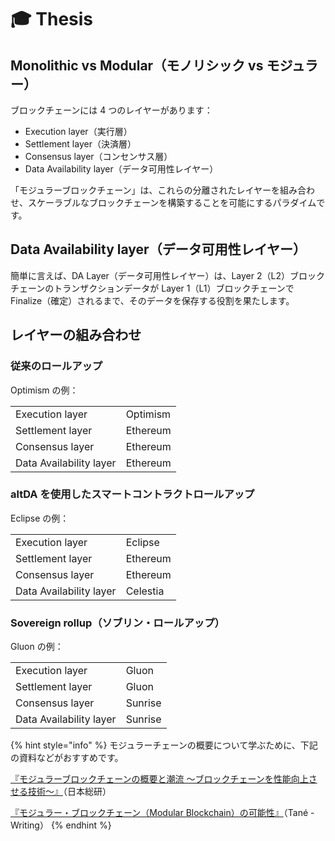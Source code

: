 # 🎓 Thesis

## Monolithic vs Modular（モノリシック vs モジュラー）

ブロックチェーンには 4 つのレイヤーがあります：

- Execution layer（実行層）
- Settlement layer（決済層）
- Consensus layer（コンセンサス層）
- Data Availability layer（データ可用性レイヤー）

「モジュラーブロックチェーン」は、これらの分離されたレイヤーを組み合わせ、スケーラブルなブロックチェーンを構築することを可能にするパラダイムです。

## Data Availability layer（データ可用性レイヤー）

簡単に言えば、DA Layer（データ可用性レイヤー）は、Layer 2（L2）ブロックチェーンのトランザクションデータが Layer 1（L1）ブロックチェーンで Finalize（確定）されるまで、そのデータを保存する役割を果たします。

## レイヤーの組み合わせ

### 従来のロールアップ

Optimism の例：

|                         |          |
| ----------------------- | -------- |
| Execution layer         | Optimism |
| Settlement layer        | Ethereum |
| Consensus layer         | Ethereum |
| Data Availability layer | Ethereum |

### altDA を使用したスマートコントラクトロールアップ

Eclipse の例：

|                         |          |
| ----------------------- | -------- |
| Execution layer         | Eclipse  |
| Settlement layer        | Ethereum |
| Consensus layer         | Ethereum |
| Data Availability layer | Celestia |

### Sovereign rollup（ソブリン・ロールアップ）

Gluon の例：

|                         |         |
| ----------------------- | ------- |
| Execution layer         | Gluon   |
| Settlement layer        | Gluon   |
| Consensus layer         | Sunrise |
| Data Availability layer | Sunrise |

{% hint style="info" %}
モジュラーチェーンの概要について学ぶために、下記の資料などがおすすめです。

[『モジュラーブロックチェーンの概要と潮流 ～ブロックチェーンを性能向上させる技術～』](https://www.jri.co.jp/page.jsp?id=108637)（日本総研）

[『モジュラー・ブロックチェーン（Modular Blockchain）の可能性』](https://writing.tanelabs.com/%E3%83%A2%E3%82%B8%E3%83%A5%E3%83%A9%E3%83%BC%E3%83%96%E3%83%AD%E3%83%83%E3%82%AF%E3%83%81%E3%82%A7%E3%83%BC%E3%83%B3modular-blockchain%E3%81%AE%E5%8F%AF%E8%83%BD%E6%80%A7)（Tané - Writing）
{% endhint %}
